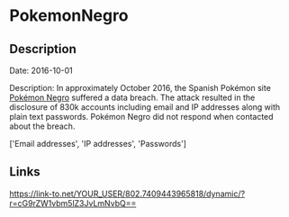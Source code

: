 # PokemonNegro

## Description

Date: 2016-10-01

Description:
In approximately October 2016, the Spanish Pokémon site <a href="http://pokemonnegro.com" target="_blank" rel="noopener">Pokémon Negro</a> suffered a data breach. The attack resulted in the disclosure of 830k accounts including email and IP addresses along with plain text passwords. Pokémon Negro did not respond when contacted about the breach.


['Email addresses', 'IP addresses', 'Passwords']

## Links

https://link-to.net/YOUR_USER/802.7409443965818/dynamic/?r=cG9rZW1vbm5lZ3JvLmNvbQ==